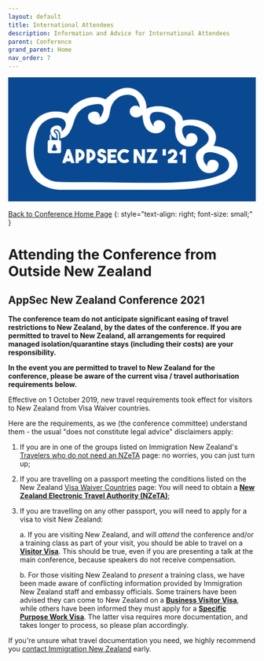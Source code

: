 ```yaml
---
layout: default
title: International Attendees
description: Information and Advice for International Attendees
parent: Conference
grand_parent: Home
nav_order: 7
---
```


[![Web Banner](/assets/images/Event_Banner_Graphic.png)](index.md)   

[Back to Conference Home Page](index.md)
{: style="text-align: right; font-size: small;" }

# Attending the Conference from Outside New Zealand

## AppSec New Zealand Conference 2021

**The conference team do not anticipate significant easing of travel restrictions to New Zealand, by the dates of the conference. If you are permitted to travel to New Zealand, all arrangements for required managed isolation/quarantine stays (including their costs) are your responsibility.**

**In the event you are permitted to travel to New Zealand for the conference, please be aware of the current visa / travel authorisation requirements below.**

Effective on 1 October 2019, new travel requirements took effect for visitors to New Zealand from Visa Waiver countries.

Here are the requirements, as we (the conference committee) understand them - the usual "does not constitute legal advice" disclaimers apply:

1. If you are in one of the groups listed on Immigration New Zealand's [Travelers who do not need an NZeTA](https://www.immigration.govt.nz/new-zealand-visas/apply-for-a-visa/about-visa/nzeta#https://www.immigration.govt.nz/new-zealand-visas/apply-for-a-visa/tools-and-information/your-journey-to-new-zealand/before-you-travel-to-new-zealand/travellers-who-do-not-need-nzeta/slider) page: no worries, you can just turn up;

2. If you are travelling on a passport meeting the conditions listed on the New Zealand [Visa Waiver Countries](https://www.immigration.govt.nz/new-zealand-visas/apply-for-a-visa/tools-and-information/general-information/visa-waiver-countries) page: You will need to obtain a **[New Zealand Electronic Travel Authority (NZeTA)](https://www.immigration.govt.nz/new-zealand-visas/apply-for-a-visa/about-visa/nzeta)**;

3. If you are travelling on any other passport, you will need to apply for a visa to visit New Zealand:

    a. If you are visiting New Zealand, and will *attend* the conference and/or a training class as part of your visit, you should be able to travel on a **[Visitor Visa](https://www.immigration.govt.nz/new-zealand-visas/apply-for-a-visa/about-visa/visitor-visa)**. This should be true, even if you are presenting a talk at the main conference, because speakers do not receive compensation.

    b. For those visiting New Zealand to *present* a training class, we have been made aware of conflicting information provided by Immigration New Zealand staff and embassy officials. Some trainers have been advised they can come to New Zealand on a **[Business Visitor Visa](https://www.immigration.govt.nz/new-zealand-visas/apply-for-a-visa/about-visa/business-visitors-visa)**, while others have been informed they must apply for a **[Specific Purpose Work Visa](https://www.immigration.govt.nz/new-zealand-visas/apply-for-a-visa/about-visa/specific-purpose-or-event-work-visa)**. The latter visa requires more documentation, and takes longer to process, so please plan accordingly.

If you're unsure what travel documentation you need, we highly recommend you [contact Immigration New Zealand](https://www.immigration.govt.nz/contact) early.

